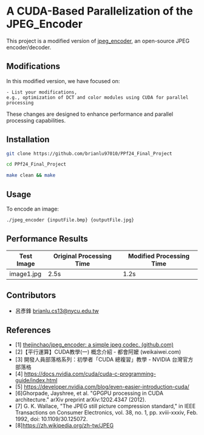 # A CUDA-Based Parallelization of the JPEG_Encoder 
This project is a modified version of [jpeg_encoder](https://github.com/thejinchao/jpeg_encoder), an open-source JPEG encoder/decoder.


## Modifications

In this modified version, we have focused on:
```
- List your modifications, 
e.g., optimization of DCT and color modules using CUDA for parallel processing
 ``` 
These changes are designed to enhance performance and parallel processing capabilities. 

## Installation
```bash
git clone https://github.com/brianlu97010/PPf24_Final_Project
```
```bash
cd PPf24_Final_Project
```
```bash
make clean && make
```

## Usage
To encode an image:
```bash
./jpeg_encoder {inputFile.bmp} {outputFile.jpg}
```

## Performance Results
| Test Image | Original Processing Time | Modified Processing Time |
|------------|--------------------------|--------------------------|
| image1.jpg | 2.5s                     | 1.2s                     |


## Contributors
- 呂彥鋒  brianlu.cs13@nycu.edu.tw
  
## References
- [1] [thejinchao/jpeg_encoder: a simple jpeg codec. (github.com) ](https://github.com/thejinchao/jpeg_encoder/tree/master) 
- [2]【平行運算】CUDA教學(一) 概念介紹 - 都會阿嬤 (weikaiwei.com)
- [3] 開發人員部落格系列：初學者「CUDA 總複習」教學 - NVIDIA 台灣官方部落格
- [4] https://docs.nvidia.com/cuda/cuda-c-programming-guide/index.html
- [5] https://developer.nvidia.com/blog/even-easier-introduction-cuda/
- [6]Ghorpade, Jayshree, et al. "GPGPU processing in CUDA architecture." arXiv preprint arXiv:1202.4347 (2012).
- [7] G. K. Wallace, "The JPEG still picture compression standard," in IEEE Transactions on Consumer Electronics, vol. 38, no. 1, pp. xviii-xxxiv, Feb. 1992, doi: 10.1109/30.125072.
- [8]https://zh.wikipedia.org/zh-tw/JPEG
